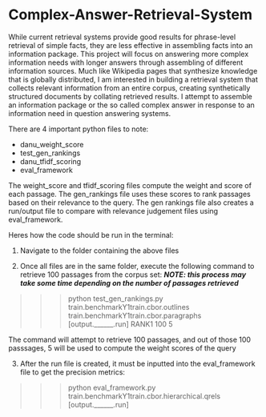 # Complex-Answer-Retrieval-System
While current retrieval systems provide good results for phrase-level retrieval of simple facts, they are less effective in assembling facts into an information package. This project will focus on answering more complex information needs with longer answers through assembling of different information sources. Much like Wikipedia pages that synthesize knowledge that is globally distributed, I am interested in building a retrieval system that collects relevant information from an entire corpus, creating synthetically structured documents by collating retrieved results. I attempt to assemble an information package or the so called complex answer in response to an information need in question answering systems.

There are 4 important python files to note:

- danu_weight_score
- test_gen_rankings
- danu_tfidf_scoring
- eval_framework

The weight_score and tfidf_scoring files compute the weight and score of each passage. The gen_rankings
file uses these scores to rank passages based on their relevance to the query. The gen rankings file also creates 
a run/output file to compare with relevance judgement files using eval_framework.

Heres how the code should be run in the terminal:

1. Navigate to the folder containing the above files

2. Once all files are in the same folder, execute the following command to retrieve 100 passages from the corpus set:
***NOTE: this process may take some time depending on the number of passages retrieved***

>>> python test_gen_rankings.py train.benchmarkY1train.cbor.outlines train.benchmarkY1train.cbor.paragraphs [output.______.run] RANK1 100 5
  
The command will attempt to retrieve 100 passages, and out of those 100 passsages, 5 will be used to compute the weight scores of the query  

3. After the run file is created, it must be inputted into the eval_framework file to get the precision metrics:

>>> python eval_framework.py train.benchmarkY1train.cbor.hierarchical.qrels [output.______.run]
